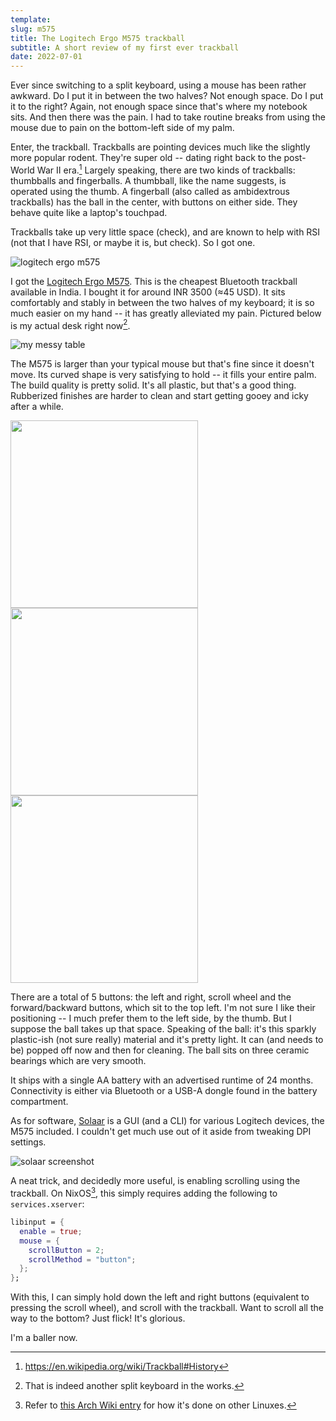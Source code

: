 ```yaml
---
template:
slug: m575
title: The Logitech Ergo M575 trackball
subtitle: A short review of my first ever trackball
date: 2022-07-01
---
```


Ever since switching to a split keyboard, using a mouse has been rather
awkward. Do I put it in between the two halves? Not enough space. Do I
put it to the right? Again, not enough space since that's where my
notebook sits. And then there was the pain. I had to take routine breaks
from using the mouse due to pain on the bottom-left side of my palm. 

Enter, the trackball. Trackballs are pointing devices much like the
slightly more popular rodent. They're super old -- dating right back to
the post-World War II era.[^1] Largely speaking, there are two kinds of
trackballs: thumbballs and fingerballs. A thumbball, like the name
suggests, is operated using the thumb. A fingerball (also called as
ambidextrous trackballs) has the ball in the center, with buttons on
either side. They behave quite like a laptop's touchpad. 

[^1]: https://en.wikipedia.org/wiki/Trackball#History

Trackballs take up very little space (check), and are known to help with
RSI (not that I have RSI, or maybe it is, but check). So I got one.

![logitech ergo m575](https://cdn.icyphox.sh/KPMds.jpg)

I got the [Logitech Ergo
M575](https://www.logitech.com/en-in/products/mice/m575-ergo-wireless-trackball.910-005873.html).
This is the cheapest Bluetooth trackball available in India. I bought it
for around INR 3500 (≈45 USD). It sits comfortably and stably in between
the two halves of my keyboard; it is so much easier on my hand -- it has
greatly alleviated my pain. Pictured below is my actual desk right
now[^2].

![my messy table](https://cdn.icyphox.sh/O97-8.jpg)
[^2]: That is indeed another split keyboard in the works.

The M575 is larger than your typical mouse but that's fine since it
doesn't move. Its curved shape is very satisfying to hold -- it fills
your entire palm. The build quality is pretty solid. It's all plastic,
but that's a good thing. Rubberized finishes are harder to clean and start
getting gooey and icky after a while.

<div class="row">
<img src="https://cdn.icyphox.sh/PeP0g.jpg" style="width:300px" />
<img src="https://cdn.icyphox.sh/gR2La.jpg" style="width:300px" />
<img src="https://cdn.icyphox.sh/Hdw-p.jpg" style="width:300px" />
</div>

There are a total of 5 buttons: the left and right, scroll wheel and the
forward/backward buttons, which sit to the top left. I'm not sure I like
their positioning -- I much prefer them to the left side, by the thumb.
But I suppose the ball takes up that space. Speaking of the ball: it's
this sparkly plastic-ish (not sure really) material and it's pretty
light. It can (and needs to be) popped off now and then for cleaning.
The ball sits on three ceramic bearings which are very smooth.

It ships with a single AA battery with an advertised runtime of 24
months. Connectivity is either via Bluetooth or a USB-A dongle found in
the battery compartment.

As for software, [Solaar](https://github.com/pwr-Solaar/Solaar) is a GUI
(and a CLI) for various Logitech devices, the M575 included. I couldn't
get much use out of it aside from tweaking DPI settings.

![solaar screenshot](https://cdn.icyphox.sh/2d09m.png)

A neat trick, and decidedly more useful, is enabling scrolling using the
trackball. On NixOS[^3], this simply requires adding the following to
`services.xserver`:
```nix
libinput = {
  enable = true;
  mouse = {
    scrollButton = 2;
    scrollMethod = "button";
  };
};
```

With this, I can simply hold down the left and right buttons (equivalent
to pressing the scroll wheel), and scroll with the trackball. Want to
scroll all the way to the bottom? Just flick! It's glorious.

I'm a baller now.

[^3]: Refer to [this Arch Wiki
    entry](https://wiki.archlinux.org/title/libinput#Scroll_with_mouse_by_holding_a_button)
    for how it's done on other Linuxes.
